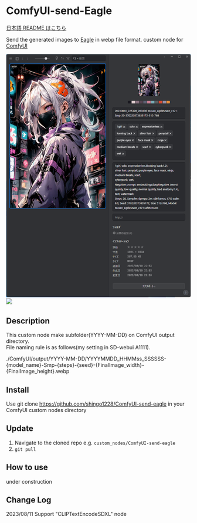 # ComfyUI-send-Eagle
[日本語 README はこちら](README.ja.md)

Send the generated images to [Eagle](https://en.eagle.cool/) in webp file format. custom node for [ComfyUI](https://github.com/comfyanonymous/ComfyUI)

![](misc/sss_top_eagle_ss.png)
![](misc/workflow.svg)

## Description
This custom node make subfolder(YYYY-MM-DD) on ComfyUI output directory.<br>
File naming rule is as follows(my setting in SD-webui A1111).

./ComfyUI/output/YYYY-MM-DD/YYYYMMDD_HHMMss_SSSSSS-{model_name}-Smp-{steps}-{seed}-{FinalImage_width}-{FinalImage_height}.webp

## Install
Use git clone https://github.com/shingo1228/ComfyUI-send-eagle in your ComfyUI custom nodes directory
## Update
1. Navigate to the cloned repo e.g. `custom_nodes/ComfyUI-send-eagle`
2. `git pull`
## How to use
under construction
## Change Log
2023/08/11 Support "CLIPTextEncodeSDXL" node
